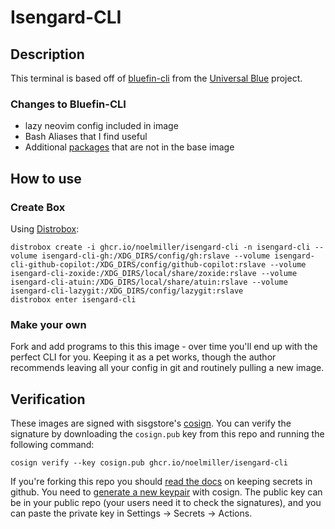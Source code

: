 # Isengard-CLI

## Description

This terminal is based off of [bluefin-cli](https://github.com/ublue-os/toolboxes/tree/main/toolboxes/bluefin-cli) from the [Universal Blue](https://universal-blue.org/) project.

### Changes to Bluefin-CLI

- lazy neovim config included in image
- Bash Aliases that I find useful
- Additional [packages](https://github.com/noelmiller/isengard-cli/blob/main/files/extra-packages) that are not in the base image

## How to use

### Create Box

Using [Distrobox](https://github.com/89luca89/distrobox):

    distrobox create -i ghcr.io/noelmiller/isengard-cli -n isengard-cli --volume isengard-cli-gh:/XDG_DIRS/config/gh:rslave --volume isengard-cli-github-copilot:/XDG_DIRS/config/github-copilot:rslave --volume isengard-cli-zoxide:/XDG_DIRS/local/share/zoxide:rslave --volume isengard-cli-atuin:/XDG_DIRS/local/share/atuin:rslave --volume isengard-cli-lazygit:/XDG_DIRS/config/lazygit:rslave
    distrobox enter isengard-cli
    

### Make your own

Fork and add programs to this this image - over time you'll end up with the perfect CLI for you.
Keeping it as a pet works, though the author recommends leaving all your config in git and routinely pulling a new image.

## Verification

These images are signed with sisgstore's [cosign](https://docs.sigstore.dev/cosign/overview/). You can verify the signature by downloading the `cosign.pub` key from this repo and running the following command:

    cosign verify --key cosign.pub ghcr.io/noelmiller/isengard-cli
    
If you're forking this repo you should [read the docs](https://docs.github.com/en/actions/security-guides/encrypted-secrets) on keeping secrets in github. You need to [generate a new keypair](https://docs.sigstore.dev/cosign/overview/) with cosign. The public key can be in your public repo (your users need it to check the signatures), and you can paste the private key in Settings -> Secrets -> Actions.
